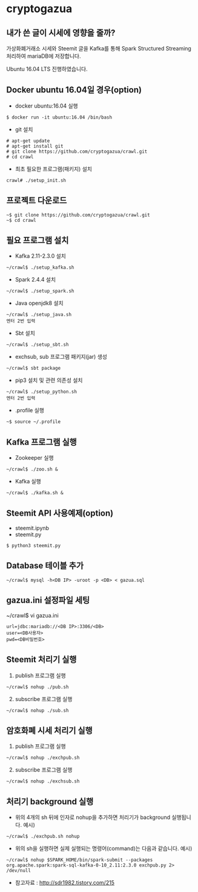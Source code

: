 # cryptogazua

## 내가 쓴 글이 시세에 영향을 줄까?

가상화폐거래소 시세와 Steemit 글을 Kafka를 통해 Spark Structured Streaming 처리하여 mariaDB에 저장합니다.

Ubuntu 16.04 LTS 진행하였습니다.

## Docker ubuntu 16.04일 경우(option)
* docker ubuntu:16.04 실행
```
$ docker run -it ubuntu:16.04 /bin/bash
```
* git 설치
```
# apt-get update
# apt-get install git
# git clone https://github.com/cryptogazua/crawl.git
# cd crawl
```
* 최초 필요한 프로그램(패키지) 설치
```
crawl# ./setup_init.sh
```

## 프로젝트 다운로드
```
~$ git clone https://github.com/cryptogazua/crawl.git
~$ cd crawl
```

## 필요 프로그램 설치

* Kafka 2.11-2.3.0 설치
```
~/crawl$ ./setup_kafka.sh
```

* Spark 2.4.4 설치
```
~/crawl$ ./setup_spark.sh
```

* Java openjdk8 설치
```
~/crawl$ ./setup_java.sh
엔터 2번 입력
```

* Sbt 설치
```
~/crawl$ ./setup_sbt.sh
```

  * exchsub, sub 프로그램 패키지(jar) 생성
```
~/crawl$ sbt package
```

* pip3 설치 및 관련 의존성 설치
```
~/crawl$ ./setup_python.sh
엔터 2번 입력
```

* .profile 실행
```
~$ source ~/.profile
```

## Kafka 프로그램 실행

* Zookeeper 실행
```
~/crawl$ ./zoo.sh &
```

* Kafka 실행
```
~/crawl$ ./kafka.sh &
```

## Steemit API 사용예제(option)

* steemit.ipynb
* steemit.py
```
$ python3 steemit.py
```

## Database 테이블 추가

```
~/crawl$ mysql -h<DB IP> -uroot -p <DB> < gazua.sql
```

## gazua.ini 설정파일 세팅
~/crawl$ vi gazua.ini
```
url=jdbc:mariadb://<DB IP>:3306/<DB>
user=<DB사용자>
pwd=<DB비밀번호>
```

## Steemit 처리기 실행

1. publish 프로그램 실행
```
~/crawl$ nohup ./pub.sh
```
2. subscribe 프로그램 실행
```
~/crawl$ nohup ./sub.sh
```

## 암호화폐 시세 처리기 실행

1. publish   프로그램 실행
```
~/crawl$ nohup ./exchpub.sh
```
2. subscribe 프로그램 실행
```
~/crawl$ nohup ./exchsub.sh
```

## 처리기 background 실행

* 위의 4개의 sh 뒤에 인자로 nohup을 추가하면 처리기가 background 실행됩니다.
예시)
```
~/crawl$ ./exchpub.sh nohup
```
* 위의 sh을 실행하면 실제 실행되는 명령어(command)는 다음과 같습니다.
예시)
```
~/crawl$ nohup $SPARK_HOME/bin/spark-submit --packages org.apache.spark:spark-sql-kafka-0-10_2.11:2.3.0 exchpub.py 2> /dev/null
```

* 참고자료 : http://sdr1982.tistory.com/215
